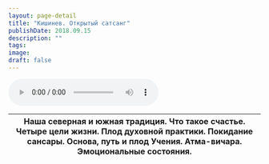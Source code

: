 ```yaml
---
layout: page-detail
title: "Кишинев. Открытый сатсанг"
publishDate: 2018.09.15
description: ""
tags:
image:
draft: false
---
```


<audio title="2018.09.15 - Кишинев. Открытый сатсанг.mp3" src="https://filer-api.advayta.org/v1.0/public/files/73904" controls=""></audio>

| Наша северная и южная традиция. Что такое счастье. Четыре цели жизни. Плод духовной практики. Покидание сансары. Основа, путь и плод Учения. Атма-вичара. Эмоциональные состояния. |
| ---------------------------------------------------------------------------------------------------------------------------------------------------------------------------------- |

  
